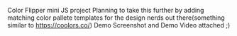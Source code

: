 Color Flipper mini JS project
Planning to take this further by adding matching color pallete templates for the design nerds out there(something similar to https://coolors.co/)
Demo Screenshot and Demo Video attached ;)
